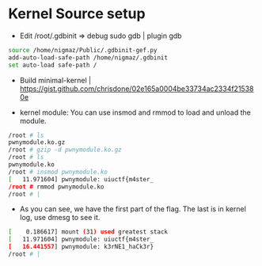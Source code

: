 # Kernel Source setup

- Edit /root/.gdbinit => debug sudo gdb | plugin gdb
```bash
source /home/nigmaz/Public/.gdbinit-gef.py
add-auto-load-safe-path /home/nigmaz/.gdbinit
set auto-load safe-path /
```

- Build minimal-kernel | https://gist.github.com/chrisdone/02e165a0004be33734ac2334f215380e

- kernel module: You can use insmod and rmmod to load and unload the module.

```bash
/root # ls
pwnymodule.ko.gz
/root # gzip -d pwnymodule.ko.gz
/root # ls
pwnymodule.ko
/root # insmod pwnymodule.ko
[   11.971604] pwnymodule: uiuctf{m4ster_
/root # rmmod pwnymodule.ko
/root # |
```
- As you can see, we have the first part of the flag. The last is in kernel log, use dmesg to see it.
```bash
[    0.186617] mount (31) used greatest stack 
[   11.971604] pwnymodule: uiuctf{m4ster_
[   16.441557] pwnymodule: k3rNE1_haCk3r}
/root # |
```
